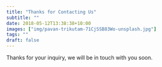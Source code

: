 ```yaml
---
title: "Thanks for Contacting Us"
subtitle: ""
date: 2018-05-12T13:38:38+10:00
images: ["img/pavan-trikutam-71CjSSB83Wo-unsplash.jpg"]
tags: ""
draft: false
---
```

Thanks for your inquiry, we will be in touch with you soon.
